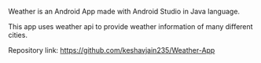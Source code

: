 Weather is an Android App made with Android Studio in Java language.

This app uses weather api to provide weather information of many different cities.

Repository link: https://github.com/keshavjain235/Weather-App